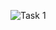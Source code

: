 ![Task 1](https://user-images.githubusercontent.com/123927698/215432843-13682442-37b8-4158-9369-a9f6700b9130.png)
